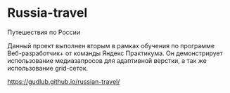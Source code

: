 # Russia-travel

Путешествия по России

Данный проект выполнен вторым в рамках обучения по программе Веб-разработчик+ от команды Яндекс Практикума. Он демонстрирует использование медиазапросов для адаптивной верстки, а так же использование grid-сеток.


https://gudlub.github.io/russian-travel/
